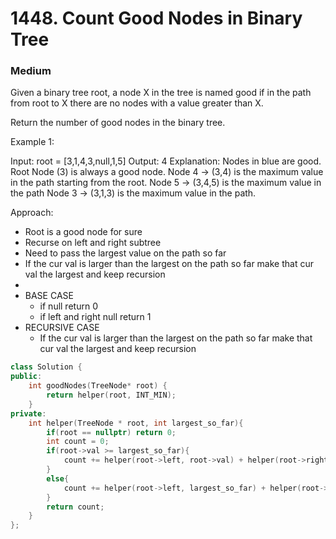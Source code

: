 # 1448. Count Good Nodes in Binary Tree
### Medium

Given a binary tree root, a node X in the tree is named good if in the path from root to X there are no nodes with a value greater than X.

Return the number of good nodes in the binary tree.

 

Example 1:

Input: root = [3,1,4,3,null,1,5]
Output: 4
Explanation: Nodes in blue are good.
Root Node (3) is always a good node.
Node 4 -> (3,4) is the maximum value in the path starting from the root.
Node 5 -> (3,4,5) is the maximum value in the path
Node 3 -> (3,1,3) is the maximum value in the path.

Approach:
* Root is a good node for sure
* Recurse on left and right subtree 
* Need to pass the largest value on the path so far
* If the cur val is larger than the largest on the path so far make that cur val the largest and keep recursion
*     
* BASE CASE
    * if null return 0
    * if left and right null return 1
* RECURSIVE CASE
    * If the cur val is larger than the largest on the path so far make that cur val the largest and keep recursion

```cpp
class Solution {
public:
    int goodNodes(TreeNode* root) {
        return helper(root, INT_MIN);    
    }
private:
    int helper(TreeNode * root, int largest_so_far){
        if(root == nullptr) return 0;
        int count = 0;
        if(root->val >= largest_so_far){
            count += helper(root->left, root->val) + helper(root->right, root->val) + 1;
        }
        else{
            count += helper(root->left, largest_so_far) + helper(root->right, largest_so_far);
        }
        return count;
    }
};

```